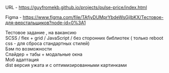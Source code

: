 URL - https://guyfromekb.github.io/projects/pulse-price/index.html 

Figma -  https://www.figma.com/file/TAfjyDUMprYbdeWsGjIbKX/Тестовое-для-верстальщиков?node-id=0%3A1    

Тестовое задание , на вакансию  
SCSS / flex + grid / JavaScript / без сторонних библиотек ( только reboot css - для сброса стандартных стилей)  
Бэм по возможности  
Слайдер + табы + модальные окна  
Моб адаптация   
dist версия ужата и с оптимизированными картинками  
